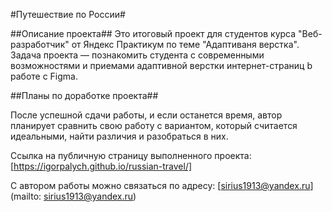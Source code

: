 #Путешествие по России#

##Описание проекта##
Это итоговый проект для студентов курса "Веб-разработчик" от Яндекс Практикум по теме "Адаптиваня верстка". Задача проекта — познакомить студента с современными возможностями и приемами адаптивной верстки интернет-страниц b работе с Figma.

##Планы по доработке проекта##

После успешной сдачи работы, и если останется время, автор планирует сравнить свою работу с вариантом, который считается идеальными, найти различия и разобраться в них.

Ссылка на публичную страницу выполненного проекта: [https://igorpalych.github.io/russian-travel/]

С автором работы можно связаться по адресу: [sirius1913@yandex.ru](mailto: sirius1913@yandex.ru)
